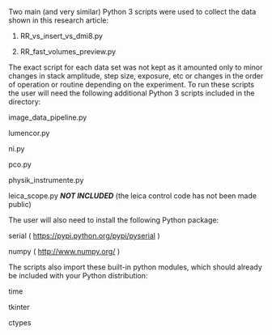 Two main (and very similar) Python 3 scripts were used to collect the data shown in this research article:

1) RR_vs_insert_vs_dmi8.py

2) RR_fast_volumes_preview.py

The exact script for each data set was not kept as it amounted only to minor changes in stack amplitude, step size, exposure, etc or changes in the order of operation or routine depending on the experiment. To run these scripts the user will need the following additional Python 3 scripts included in the directory:

image_data_pipeline.py

lumencor.py

ni.py

pco.py

physik_instrumente.py

leica_scope.py ***NOT INCLUDED*** (the leica control code has not been made public)

The user will also need to install the following Python package:

serial ( https://pypi.python.org/pypi/pyserial )

numpy ( http://www.numpy.org/ )

The scripts also import these built-in python modules, which should already be included with your Python distribution:

time

tkinter

ctypes
